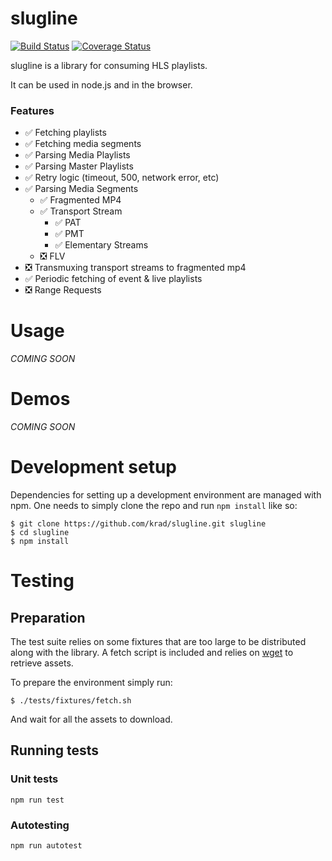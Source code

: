 slugline
========

[![Build Status](https://travis-ci.com/krad/slugline.svg?branch=master)](https://travis-ci.com/krad/slugline)
[![Coverage Status](https://coveralls.io/repos/github/krad/slugline/badge.svg?branch=master)](https://coveralls.io/github/krad/slugline?branch=master)

slugline is a library for consuming HLS playlists.

It can be used in node.js and in the browser.

### Features

  * ✅ Fetching playlists
  * ✅ Fetching media segments
  * ✅ Parsing Media Playlists
  * ✅ Parsing Master Playlists
  * ✅ Retry logic (timeout, 500, network error, etc)
  * ✅ Parsing Media Segments
    * ✅ Fragmented MP4
    * ✅ Transport Stream
      * ✅ PAT  
      * ✅ PMT
      * ✅ Elementary Streams
    * ❎ FLV
  * ❎ Transmuxing transport streams to fragmented mp4
  * ✅ Periodic fetching of event & live playlists
  * ❎ Range Requests

# Usage

*COMING SOON*

# Demos

*COMING SOON*

# Development setup

Dependencies for setting up a development environment are managed with npm.
One needs to simply clone the repo and run `npm install` like so:

```
$ git clone https://github.com/krad/slugline.git slugline
$ cd slugline
$ npm install
```

# Testing

## Preparation

The test suite relies on some fixtures that are too large to be distributed along with the library.
A fetch script is included and relies on [wget](https://www.gnu.org/software/wget/) to retrieve assets.

To prepare the environment simply run:
```
$ ./tests/fixtures/fetch.sh
```

And wait for all the assets to download.

## Running tests

### Unit tests

`npm run test`

### Autotesting

`npm run autotest`
